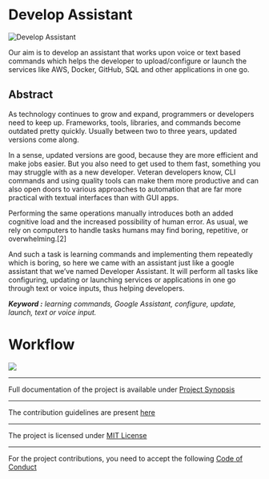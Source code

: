 # Develop Assistant

![Develop Assistant](https://github.com/mrsarthak001/Developer-Assistant/blob/master/docs/DA.gif)

Our aim is to develop an assistant that works upon voice or text based
commands which helps the developer to upload/configure or launch the
services like AWS, Docker, GitHub, SQL and other applications in one go.

## Abstract

As technology continues to grow and expand, programmers or developers
need to keep up. Frameworks, tools, libraries, and commands become
outdated pretty quickly. Usually between two to three years, updated
versions come along.

In a sense, updated versions are good, because they are more efficient and
make jobs easier. But you also need to get used to them fast, something you may struggle with as a new developer. Veteran developers know, CLI commands and using quality tools can make them more productive and can also open doors to various approaches to automation that are far more practical with textual interfaces than with GUI apps.

Performing the same operations manually introduces both an added cognitive load and the increased possibility of human error. As usual, we rely on computers to handle tasks humans may find boring, repetitive, or
overwhelming.[2]

And such a task is learning commands and implementing them repeatedly
which is boring, so here we came with an assistant just like a google
assistant that we’ve named Developer Assistant. It will perform all tasks like configuring, updating or launching services or applications in one go through text or voice inputs, thus helping developers.

***Keyword :*** *learning commands, Google Assistant, configure,
update, launch, text or voice input.*

# Workflow
![](https://github.com/mrsarthak001/Developer-Assistant/blob/master/docs/devAssist(1).png)

---

Full documentation of the project is available under [Project Synopsis](Synopsis_Report/SynopsisReport.pdf)

---

The contribution guidelines are present [here](docs/CONTRIBUTING.md)

---

The project is licensed under [MIT License](LICENSE) 

-------------

For the project contributions, you need to accept the following [Code of Conduct](docs/CODE_OF_CONDUCT.md)
